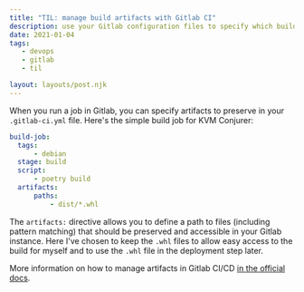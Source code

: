 ```yaml
---
title: "TIL: manage build artifacts with Gitlab CI"
description: use your Gitlab configuration files to specify which build artifacts to preserve
date: 2021-01-04
tags:
   - devops
   - gitlab
   - til

layout: layouts/post.njk
---
```

When you run a job in Gitlab, you can specify artifacts to preserve in your `.gitlab-ci.yml` file. Here's the simple build job for KVM Conjurer:

``` yml
build-job:
  tags:
      - debian
  stage: build
  script:
      - poetry build
  artifacts:
      paths:
          - dist/*.whl
```

The `artifacts:` directive allows you to define a path to files (including pattern matching) that should be preserved and accessible in your Gitlab instance. Here I've chosen to keep the `.whl` files to allow easy access to the build for myself and to use the `.whl` file in the deployment step later.

More information on how to manage artifacts in Gitlab CI/CD [in the official docs](https://docs.gitlab.com/ee/ci/pipelines/job_artifacts.html).
